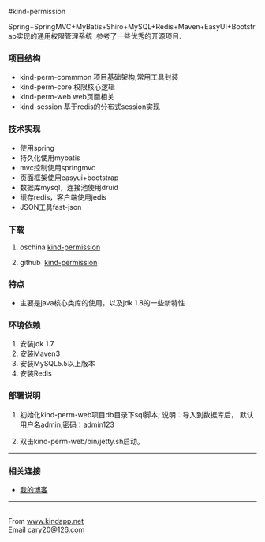#kind-permission
<div>
    <p>
        Spring+SpringMVC+MyBatis+Shiro+MySQL+Redis+Maven+EasyUI+Bootstrap实现的通用权限管理系统 ,参考了一些优秀的开源项目.
    </p>
</div>
<div>
    <h3>项目结构</h3>
    <ul>
        <li>kind-perm-commmon 项目基础架构,常用工具封装</li>
        <li>kind-perm-core    权限核心逻辑</li>
        <li>kind-perm-web     web页面相关</li>
        <li>kind-session      基于redis的分布式session实现</li>
    </ul>
</div>
<div>
    <h3>技术实现</h3>
    <ul>
        <li>使用spring</li>
        <li>持久化使用mybatis</li>
        <li>mvc控制使用springmvc</li>
        <li>页面框架使用easyui+bootstrap</li>
        <li>数据库mysql，连接池使用druid</li>
        <li>缓存redis，客户端使用jedis</li>
        <li>JSON工具fast-json</li>
    </ul>
</div>
<div>
    <h3>下载</h3>
    <ol>
        <li><p>oschina <a href="https://git.oschina.net/weiguo21/kind-permission.git">kind-permission</a></p></li>
        <li><p>github &nbsp;<a href="https://github.com/weiguo21/kind-permission.git">kind-permission</a></p></li>
    </ol>
</div>

<div>
    <h3>特点</h3>
    <ul>
        <li>主要是java核心类库的使用，以及jdk 1.8的一些新特性</li>
    </ul>
</div>

<div>
    <h3>环境依赖</h3>
    <ol>
        <li>安装jdk 1.7</li>
        <li>安装Maven3</li>
        <li>安装MySQL5.5以上版本</li>
        <li>安装Redis</li>
    </ol>
</div>

<div>
    <h3>部署说明</h3>
    <ol>
        <li>
            <p>初始化kind-perm-web项目db目录下sql脚本;
                说明：导入到数据库后，
                默认用户名admin,密码：admin123
            </p>
        </li>
        <li>双击kind-perm-web/bin/jetty.sh启动。</li>
    </ol>
</div>

<hr/>
<div>
    <h3>相关连接</h3>
    <ul>
        <li><a href="http://www.cnblogs.com/weiguo21">我的博客</a></li>
    </ul>
</div>

<hr/>
<div>
    <br/>
    From <a href="">www.kindapp.net</a>
    <br/>
    Email <a href="mailto:cary20@126.com">cary20@126.com</a>
</div>
